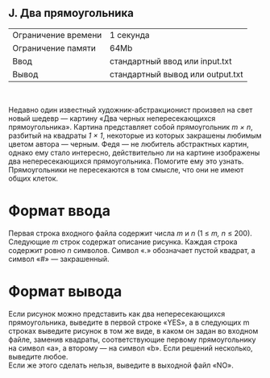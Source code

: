 ## J. Два прямоугольника

|                     |           |
|---------------------|-----------|
| Ограничение времени | 1 секунда |
| Ограничение памяти  | 64Mb      |
| Ввод                | стандартный ввод или input.txt  |
| Вывод               | стандартный вывод или output.txt |

<br>

Недавно один известный художник-абстракционист произвел на свет новый шедевр — картину «Два черных непересекающихся прямоугольника». Картина представляет собой прямоугольник *m × n*, разбитый на квадраты *1 × 1*, некоторые из которых закрашены любимым цветом автора — черным. Федя — не любитель абстрактных картин, однако ему стало интересно, действительно ли на картине изображены два непересекающихся прямоугольника. Помогите ему это узнать. Прямоугольники не пересекаются в том смысле, что они не имеют общих клеток.

# Формат ввода

Первая строка входного файла содержит числа *m* и *n* (1 ≤ *m, n* ≤ 200). Следующие *m* строк содержат описание рисунка. Каждая строка содержит ровно *n* символов. Символ «.» обозначает пустой квадрат, а символ «#» — закрашенный.

# Формат вывода

Если рисунок можно представить как два непересекающихся прямоугольника, выведите в первой строке «YES», а в следующих m строках выведите рисунок в том же виде, в каком он задан во входном файле, заменив квадраты, соответствующие первому прямоугольнику на символ «a», а второму — на символ «b». Если решений несколько, выведите любое.  
Если же этого сделать нельзя, выведите в выходной файл «NO».

